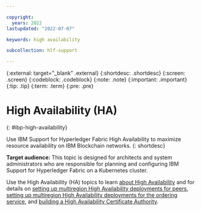 ```yaml
---

copyright:
  years: 2022
lastupdated: "2022-07-07"

keywords: high availability

subcollection: hlf-support

---
```


{:external: target="_blank" .external}
{:shortdesc: .shortdesc}
{:screen: .screen}
{:codeblock: .codeblock}
{:note: .note}
{:important: .important}
{:tip: .tip}
{:term: .term}
{:pre: .pre}


# High Availability (HA)
{: #ibp-high-availability}

Use IBM Support for Hyperledger Fabric High Availability to maximize resource availability on IBM Blockchain networks. 
{: shortdesc}

**Target audience:** This topic is designed for architects and system administrators who are responsible for 
planning and configuring IBM Support for Hyperledger Fabric on a Kubernetes cluster.

Use the High Availability (HA) topics to learn [about High Availability](ibm-hlfsupport-console-ha.md) and for details on 
[setting up multiregion High Availability deployments for peers](ibm-hlfsupport-console-ic-ha-howto.md), [setting up multiregion High Availability deployments for the ordering service](ibm-hlfsupport-console-ha-os.md), and [building a High Availability Certificate Authority](ibm-hlfsupport-console-ha-ca.md).
